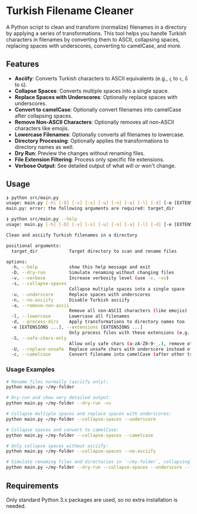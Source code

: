 # Turkish Filename Cleaner

A Python script to clean and transform (normalize) filenames in a directory by applying a series of transformations. This tool helps you handle Turkish characters in filenames by converting them to ASCII, collapsing spaces, replacing spaces with underscores, converting to camelCase, and more.

## Features

- **Asciify**: Converts Turkish characters to ASCII equivalents (e.g., `ç` to `c`, `Ğ` to `G`).
- **Collapse Spaces**: Converts multiple spaces into a single space.
- **Replace Spaces with Underscores**: Optionally replace spaces with underscores.
- **Convert to camelCase**: Optionally convert filenames into camelCase after collapsing spaces.
- **Remove Non-ASCII Characters**: Optionally removes all non-ASCII characters like emojis.
- **Lowercase Filenames**: Optionally converts all filenames to lowercase.
- **Directory Processing**: Optionally applies the transformations to directory names as well.
- **Dry Run**: Preview the changes without renaming files.
- **File Extension Filtering**: Process only specific file extensions.
- **Verbose Output**: See detailed output of what will or won't change.

## Usage

```bash
❯ python src/main.py
usage: main.py [-h] [-D] [-v] [-s] [-u] [-n] [-a] [-l] [-d] [-e [EXTENSIONS ...]] [-S] [-U] [-c] target_dir
main.py: error: the following arguments are required: target_dir

❯ python src/main.py --help
usage: main.py [-h] [-D] [-v] [-s] [-u] [-n] [-a] [-l] [-d] [-e [EXTENSIONS ...]] [-S] [-U] [-c] target_dir

Clean and asciify Turkish filenames in a directory

positional arguments:
  target_dir            Target directory to scan and rename files

options:
  -h, --help            show this help message and exit
  -D, --dry-run         Simulate renaming without changing files
  -v, --verbose         Increase verbosity level (use -v, -vv)
  -s, --collapse-spaces
                        Collapse multiple spaces into a single space
  -u, --underscore      Replace spaces with underscores
  -n, --no-asciify      Disable Turkish asciify
  -a, --remove-non-ascii
                        Remove all non-ASCII characters (like emojis)
  -l, --lowercase       Lowercase all filenames
  -d, --process-dirs    Apply transformations to directory names too
  -e [EXTENSIONS ...], --extensions [EXTENSIONS ...]
                        Only process files with these extensions (e.g., --extensions .jpg .txt)
  -S, --safe-chars-only
                        Allow only safe chars (a-zA-Z0-9-_.), remove others
  -U, --replace-unsafe  Replace unsafe chars with underscore instead of removing
  -c, --camelcase       Convert filename into camelCase (after other transformations)
```

### Usage Examples

```bash
# Rename files normally (asciify only):
python main.py ~/my-folder

# Dry-run and show very detailed output:
python main.py ~/my-folder --dry-run -vv

# Collapse multiple spaces and replace spaces with underscores:
python main.py ~/my-folder --collapse-spaces --underscore

# Collapse spaces and convert to camelCase:
python main.py ~/my-folder --collapse-spaces --camelcase

# Only collapse spaces without asciify:
python main.py ~/my-folder --collapse-spaces --no-asciify

# Simulate renaming files and directories in `~/my-folder`, collapsing spaces, replacing them with underscores, converting them to lowercase, and only processing `.txt` and `.md` files:
python main.py ~/my-folder --dry-run --collapse-spaces --underscore --lowercase --process-dirs --extensions .txt .md
```

## Requirements

Only standard Python 3.x packages are used, so no extra installation is needed.

